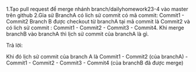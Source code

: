 1.Tạo pull request để merge nhánh branch/dailyhomework23-4 vào master trên github
2.Gỉa sử BranchA có lich sử commit có mã commit: Commit1 - Commit2
Branch B được checkout từ branchA tại mã commit là Commit2 và có lich sử commit : Commit1 - Commit2 - Commit3 - Commit4. 
Khi merge branchB vào branchA thì lịch sử commit của branchA là gì.

Trả lời:

Khi đó lịch sử commit của branch A là  Commit1 - Commit2 (của branchA) -  Commit1 - Commit2 - Commit3 - Commit4 (của branchB đã được merge)